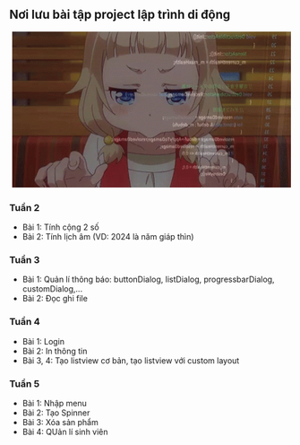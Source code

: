 <h2> Nơi lưu bài tập project lập trình di động </h2>

<div align = "center">
<image> <img src="./img/new-game-ahagon-umiko-programming.gif"> </image>
</div>

<h3> Tuần 2 </h3>

- Bài 1: Tính cộng 2 số
- Bài 2: Tính lịch âm (VD: 2024 là năm giáp thìn)

<h3> Tuần 3 </h3>

- Bài 1: Quản lí thông báo: buttonDialog, listDialog, progressbarDialog, customDialog,...
- Bài 2: Đọc ghi file

<h3> Tuần 4 </h3>

- Bài 1: Login
- Bài 2: In thông tin
- Bài 3, 4: Tạo listview cơ bản, tạo listview với custom layout

<h3> Tuần 5 </h3>

- Bài 1: Nhập menu
- Bài 2: Tạo Spinner
- Bài 3: Xóa sản phẩm
- Bài 4: QUản lí sinh viên
